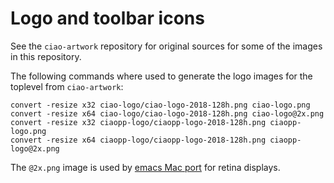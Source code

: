 # Logo and toolbar icons

See the `ciao-artwork` repository for original sources for some of the
images in this repository.

The following commands where used to generate the logo images for the
toplevel from `ciao-artwork`:
```
convert -resize x32 ciao-logo/ciao-logo-2018-128h.png ciao-logo.png
convert -resize x64 ciao-logo/ciao-logo-2018-128h.png ciao-logo@2x.png
convert -resize x32 ciaopp-logo/ciaopp-logo-2018-128h.png ciaopp-logo.png
convert -resize x64 ciaopp-logo/ciaopp-logo-2018-128h.png ciaopp-logo@2x.png
```

The `@2x.png` image is used by
[emacs Mac port](https://bitbucket.org/mituharu/emacs-mac) for retina
displays.
